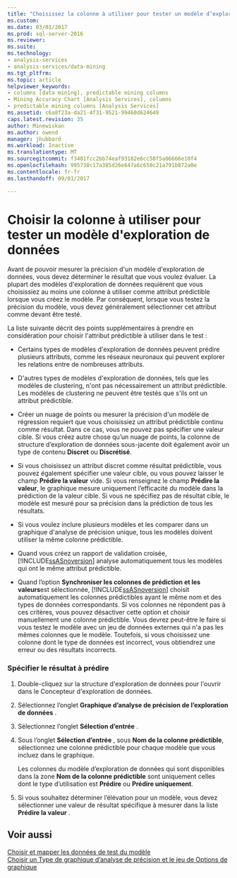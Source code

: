 ```yaml
---
title: "Choisissez la colonne à utiliser pour tester un modèle d’exploration de données | Documents Microsoft"
ms.custom: 
ms.date: 03/01/2017
ms.prod: sql-server-2016
ms.reviewer: 
ms.suite: 
ms.technology:
- analysis-services
- analysis-services/data-mining
ms.tgt_pltfrm: 
ms.topic: article
helpviewer_keywords:
- columns [data mining], predictable mining columns
- Mining Accuracy Chart [Analysis Services], columns
- predictable mining columns [Analysis Services]
ms.assetid: c6a8f23a-da21-4f31-9521-99460d624649
caps.latest.revision: 35
author: Minewiskan
ms.author: owend
manager: jhubbard
ms.workload: Inactive
ms.translationtype: MT
ms.sourcegitcommit: f3481fcc2bb74eaf93182e6cc58f5a06666e10f4
ms.openlocfilehash: 995738c17a385d26e647a6c650c21a791b872a0e
ms.contentlocale: fr-fr
ms.lasthandoff: 09/01/2017

---
```

# <a name="choose-the-column-to-use-for-testing-a-mining-model"></a>Choisir la colonne à utiliser pour tester un modèle d'exploration de données
  Avant de pouvoir mesurer la précision d'un modèle d'exploration de données, vous devez déterminer le résultat que vous voulez évaluer. La plupart des modèles d'exploration de données requièrent que vous choisissiez au moins une colonne à utiliser comme attribut prédictible lorsque vous créez le modèle. Par conséquent, lorsque vous testez la précision du modèle, vous devez généralement sélectionner cet attribut comme devant être testé.  
  
 La liste suivante décrit des points supplémentaires à prendre en considération pour choisir l'attribut prédictible à utiliser dans le test :  
  
-   Certains types de modèles d'exploration de données peuvent prédire plusieurs attributs, comme les réseaux neuronaux qui peuvent explorer les relations entre de nombreuses attributs.  
  
-   D'autres types de modèles d'exploration de données, tels que les modèles de clustering, n'ont pas nécessairement un attribut prédictible. Les modèles de clustering ne peuvent être testés que s'ils ont un attribut prédictible.  
  
-   Créer un nuage de points ou mesurer la précision d'un modèle de régression requiert que vous choisissiez un attribut prédictible continu comme résultat. Dans ce cas, vous ne pouvez pas spécifier une valeur cible. Si vous créez autre chose qu’un nuage de points, la colonne de structure d’exploration de données sous-jacente doit également avoir un type de contenu **Discret** ou **Discrétisé**.  
  
-   Si vous choisissez un attribut discret comme résultat prédictible, vous pouvez également spécifier une valeur cible, ou vous pouvez laisser le champ **Prédire la valeur** vide. Si vous renseignez le champ **Prédire la valeur**, le graphique mesure uniquement l’efficacité du modèle dans la prédiction de la valeur cible. Si vous ne spécifiez pas de résultat cible, le modèle est mesuré pour sa précision dans la prédiction de tous les résultats.  
  
-   Si vous voulez inclure plusieurs modèles et les comparer dans un graphique d'analyse de précision unique, tous les modèles doivent utiliser la même colonne prédictible.  
  
-   Quand vous créez un rapport de validation croisée, [!INCLUDE[ssASnoversion](../../includes/ssasnoversion-md.md)] analyse automatiquement tous les modèles qui ont le même attribut prédictible.  
  
-   Quand l’option **Synchroniser les colonnes de prédiction et les valeurs**est sélectionnée, [!INCLUDE[ssASnoversion](../../includes/ssasnoversion-md.md)] choisit automatiquement les colonnes prédictibles ayant le même nom et des types de données correspondants. Si vos colonnes ne répondent pas à ces critères, vous pouvez désactiver cette option et choisir manuellement une colonne prédictible. Vous devrez peut-être le faire si vous testez le modèle avec un jeu de données externes qui n'a pas les mêmes colonnes que le modèle. Toutefois, si vous choisissez une colonne dont le type de données est incorrect, vous obtiendrez une erreur ou des résultats incorrects.  
  
### <a name="specify-the-outcome-to-predict"></a>Spécifier le résultat à prédire  
  
1.  Double-cliquez sur la structure d'exploration de données pour l'ouvrir dans le Concepteur d'exploration de données.  
  
2.  Sélectionnez l’onglet **Graphique d’analyse de précision de l’exploration de données** .  
  
3.  Sélectionnez l’onglet **Sélection d’entrée** .  
  
4.  Sous l’onglet **Sélection d’entrée** , sous **Nom de la colonne prédictible**, sélectionnez une colonne prédictible pour chaque modèle que vous incluez dans le graphique.  
  
     Les colonnes du modèle d’exploration de données qui sont disponibles dans la zone **Nom de la colonne prédictible** sont uniquement celles dont le type d’utilisation est **Prédire** ou **Prédire uniquement**.  
  
5.  Si vous souhaitez déterminer l’élévation pour un modèle, vous devez sélectionner une valeur de résultat spécifique à mesurer dans la liste **Prédire la valeur** .  
  
## <a name="see-also"></a>Voir aussi  
 [Choisir et mapper les données de test du modèle](../../analysis-services/data-mining/choose-and-map-model-testing-data.md)   
 [Choisir un Type de graphique d’analyse de précision et le jeu de Options de graphique](../../analysis-services/data-mining/choose-an-accuracy-chart-type-and-set-chart-options.md)  
  
  

